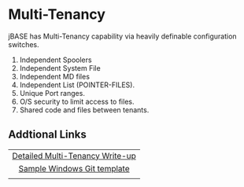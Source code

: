 # Multi-Tenancy

<PageHeader />

jBASE has Multi-Tenancy capability via heavily definable configuration switches.

1. Independent Spoolers
2. Independent System File
3. Independent MD files
4. Independent List (POINTER-FILES).
5. Unique Port ranges.
6. O/S security to limit access to files.
7. Shared code and files between tenants.

## Addtional Links

<center>

|  |
| :--: |
| [Detailed Multi-Tenancy Write-up](./jBASE_and_MultiTenancy.md) |
| [Sample Windows Git template](https://github.com/zumasys/jbase_multitenancy_windows) |
| |

</center>




<PageFooter />
